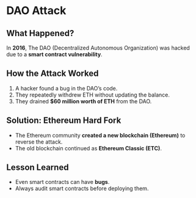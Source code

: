 # DAO Attack

## What Happened?  
In **2016**, The DAO (Decentralized Autonomous Organization) was hacked due to a **smart contract vulnerability**.

## How the Attack Worked  
1. A hacker found a bug in the DAO’s code.  
2. They repeatedly withdrew ETH without updating the balance.  
3. They drained **$60 million worth of ETH** from the DAO.  

## Solution: Ethereum Hard Fork  
- The Ethereum community **created a new blockchain (Ethereum)** to reverse the attack.  
- The old blockchain continued as **Ethereum Classic (ETC)**.  

## Lesson Learned  
- Even smart contracts can have **bugs**.  
- Always audit smart contracts before deploying them.  

